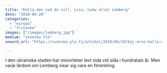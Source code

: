 ```yaml
---
title: "Kalla den vad du vill, Lviv, Lwów eller Lemberg"
date: "2018-04-28"
categories: 
  - "europa"
  - "fritanke"
images: ["/images/lemberg.jpg"]
medium: "svenska Yle"
onward_url: "https://svenska.yle.fi/artikel/2018/04/29/kaj-arno-kalla-den-vad-du-vill-lviv-lwow-eller-lemberg-i-den-ukrainska-staden-har"

---
```


I den ukrainska staden har minoriteter levt sida vid sida i hundratals år. Men varje lärdom om Lemberg visar sig vara en förenkling.
